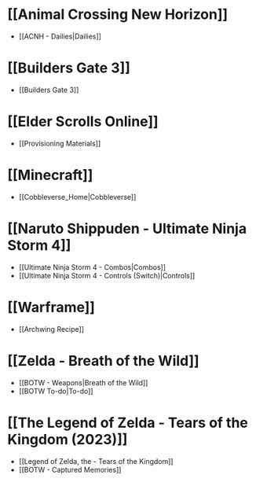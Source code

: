 # [[Animal Crossing New Horizon]]
- [[ACNH - Dailies|Dailies]]

# [[Builders Gate 3]]
- [[Builders Gate 3]]

# [[Elder Scrolls Online]]
- [[Provisioning Materials]]

# [[Minecraft]]
- [[Cobbleverse_Home|Cobbleverse]]

# [[Naruto Shippuden - Ultimate Ninja Storm 4]]
- [[Ultimate Ninja Storm 4 - Combos|Combos]]
- [[Ultimate Ninja Storm 4 - Controls (Switch)|Controls]]

# [[Warframe]]
- [[Archwing Recipe]]

# [[Zelda - Breath of the Wild]]
- [[BOTW - Weapons|Breath of the Wild]]
- [[BOTW To-do|To-do]]

# [[The Legend of Zelda - Tears of the Kingdom (2023)]]
- [[Legend of Zelda, the - Tears of the Kingdom]]
- [[BOTW - Captured Memories]]
